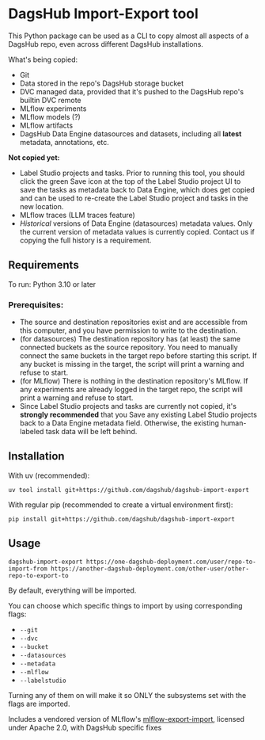 # DagsHub Import-Export tool

This Python package can be used as a CLI to copy almost all aspects of a DagsHub repo, even across different DagsHub installations.

What's being copied:
- Git
- Data stored in the repo's DagsHub storage bucket
- DVC managed data, provided that it's pushed to the DagsHub repo's builtin DVC remote
- MLflow experiments
- MLflow models (?)
- MLflow artifacts
- DagsHub Data Engine datasources and datasets, including all __latest__ metadata, annotations, etc.

__Not copied yet:__
- Label Studio projects and tasks. Prior to running this tool, you should click the green Save icon at the top of the Label Studio project UI to save the tasks as metadata back to Data Engine, which does get copied and can be used to re-create the Label Studio project and tasks in the new location.
- MLflow traces (LLM traces feature)
- _Historical_ versions of Data Engine (datasources) metadata values. Only the current version of metadata values is currently copied. Contact us if copying the full history is a requirement.

## Requirements
To run: Python 3.10 or later

### Prerequisites:
- The source and destination repositories exist and are accessible from this computer,
  and you have permission to write to the destination.
- (for datasources) The destination repository has (at least) the same connected buckets as the source repository. You need to manually connect the same buckets in the target repo before starting this script. If any bucket is missing in the target, the script will print a warning and refuse to start.
- (for MLflow) There is nothing in the destination repository's MLflow. If any experiments are already logged in the target repo, the script will print a warning and refuse to start.
- Since Label Studio projects and tasks are currently not copied, it's __strongly recommended__ that you Save any existing Label Studio projects back to a Data Engine metadata field. Otherwise, the existing human-labeled task data will be left behind.


## Installation

With uv (recommended):
```shell
uv tool install git+https://github.com/dagshub/dagshub-import-export
```

With regular pip (recommended to create a virtual environment first):
```shell
pip install git+https://github.com/dagshub/dagshub-import-export
```

## Usage
```shell
dagshub-import-export https://one-dagshub-deployment.com/user/repo-to-import-from https://another-dagshub-deployment.com/other-user/other-repo-to-export-to
```

By default, everything will be imported.

You can choose which specific things to import by using corresponding flags:
- `--git`
- `--dvc`
- `--bucket`
- `--datasources`
- `--metadata`
- `--mlflow`
- `--labelstudio`

Turning any of them on will make it so ONLY the subsystems set with the flags are imported.

Includes a vendored version of MLflow's [mlflow-export-import](https://github.com/mlflow/mlflow-export-import), licensed under Apache 2.0, with DagsHub specific fixes
